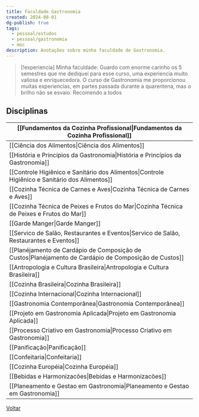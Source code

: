 ```yaml
---
title: Faculdade Gastronomia
created: 2024-08-01
dg-publish: true
tags:
  - pessoal/estudos
  - pessoal/gastronomia
  - moc
description: Anotações sobre minha faculdade de Gastronomia.
---
```


> [!experiencia] Minha faculdade:
> Guardo com enorme carinho os 5 semestres que me dediquei para esse curso, uma experiencia muito valiosa e enriquecedora. O curso de Gastronomia me proporcionou muitas experiencias, em partes passada durante a quarentena, mas o brilho não se esvaio. Recomendo a todos
## Disciplinas

| [[Fundamentos da Cozinha Profissional\|Fundamentos da Cozinha Profissional]]              |
| ---------------------------------------------------- |
| [[Ciência dos Alimentos\|Ciência dos Alimentos]]                            |
| [[História e Princípios da Gastronomia\|História e Princípios da Gastronomia]]             |
| [[Controle Higiênico e Sanitário dos Alimentos\|Controle Higiênico e Sanitário dos Alimentos]]     |
| [[Cozinha Técnica de Carnes e Aves\|Cozinha Técnica de Carnes e Aves]]                 |
| [[Cozinha Técnica de Peixes e Frutos do Mar\|Cozinha Técnica de Peixes e Frutos do Mar]]        |
| [[Garde Manger\|Garde Manger]]                                     |
| [[Servico de Salão, Restaurantes e Eventos\|Servico de Salão, Restaurantes e Eventos]]         |
| [[Planéjamento de Cardápio de Composição de Custos\|Planéjamento de Cardápio de Composição de Custos]] |
| [[Antropologia e Cultura Brasileira\|Antropologia e Cultura Brasileira]]                |
| [[Cozinha Brasileira\|Cozinha Brasileira]]                               |
| [[Cozinha Internacional\|Cozinha Internacional]]                            |
| [[Gastronomia Contemporânea\|Gastronomia Contemporânea]]                        |
| [[Projeto em Gastronomia Aplicada\|Projeto em Gastronomia Aplicada]]                  |
| [[Processo Criativo em Gastronomia\|Processo Criativo em Gastronomia]]                 |
| [[Panificação\|Panificação]]                                      |
| [[Confeitaria\|Confeitaria]]                                      |
| [[Cozinha Européia\|Cozinha Européia]]                                 |
| [[Bebidas e Harmonizacões\|Bebidas e Harmonizacões]]                          |
| [[Planeamento e Gestao em Gastronomia\|Planeamento e Gestao em Gastronomia]]              |
[Voltar](1.LIFE/index)